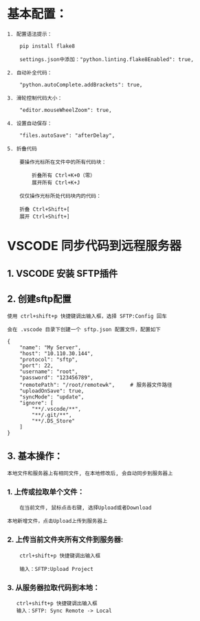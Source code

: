 # 基本配置：

    1. 配置语法提示：
        
        pip install flake8
        
        settings.json中添加："python.linting.flake8Enabled": true,
        
    2. 自动补全代码：
        
        "python.autoComplete.addBrackets": true,
        
    3. 滑轮控制代码大小：

        "editor.mouseWheelZoom": true,
        
    4. 设置自动保存：

        "files.autoSave": "afterDelay",
        
    5. 折叠代码

        要操作光标所在文件中的所有代码块：

            折叠所有 Ctrl+K+0（零）
            展开所有 Ctrl+K+J
        
        仅仅操作光标所处代码块内的代码：

        折叠 Ctrl+Shift+[
        展开 Ctrl+Shift+]
        
        
# VSCODE 同步代码到远程服务器

## 1. VSCODE 安装 SFTP插件

## 2. 创建sftp配置

    使用 ctrl+shift+p 快捷键调出输入框，选择 SFTP:Config 回车

    会在 .vscode 目录下创建一个 sftp.json 配置文件，配置如下

    {
        "name": "My Server",
        "host": "10.110.30.144",
        "protocol": "sftp",
        "port": 22,
        "username": "root",
        "password": "123456789",
        "remotePath": "/root/remotewk",     # 服务器文件路径
        "uploadOnSave": true,
        "syncMode": "update",
        "ignore": [            
            "**/.vscode/**",
            "**/.git/**",
            "**/.DS_Store"
        ]
    }

## 3. 基本操作：


    本地文件和服务器上有相同文件, 在本地修改后, 会自动同步到服务器上

    
### 1. 上传或拉取单个文件：

        在当前文件, 鼠标点击右键, 选择Upload或者Download

    本地新增文件，点击Upload上传到服务器上

### 2. 上传当前文件夹所有文件到服务器: 

        ctrl+shift+p 快捷键调出输入框

        输入：SFTP:Upload Project

### 3. 从服务器拉取代码到本地：

       ctrl+shift+p 快捷键调出输入框
       输入：SFTP: Sync Remote -> Local
